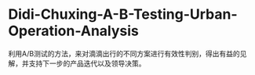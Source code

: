 # Didi-Chuxing-A-B-Testing-Urban-Operation-Analysis
利用A/B测试的方法，来对滴滴出行的不同方案进行有效性判别，得出有益的见解，并支持下一步的产品迭代以及领导决策。
